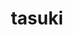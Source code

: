 ---
title: tasuki
slug: tasuki
icon: 
description: Personal Website
offline: true
handshake: true
url: https://tasuki/
docs: 
repo: https://github.com/tasuki/www
owner: https://keybase.io/tasuki
priority: 7.5
---